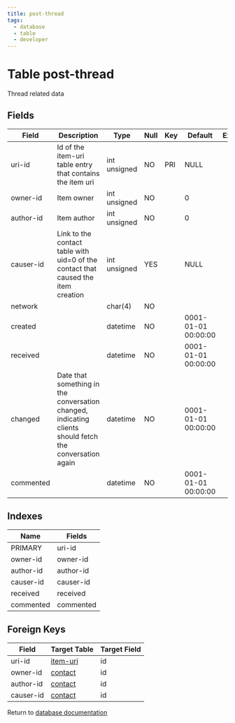 ```yaml
---
title: post-thread
tags:
  - database
  - table
  - developer
---
```

# Table post-thread

Thread related data

## Fields

| Field     | Description                                                                                             | Type         | Null | Key | Default             | Extra |
| --------- | ------------------------------------------------------------------------------------------------------- | ------------ | ---- | --- | ------------------- | ----- |
| uri-id    | Id of the item-uri table entry that contains the item uri                                               | int unsigned | NO   | PRI | NULL                |       |
| owner-id  | Item owner                                                                                              | int unsigned | NO   |     | 0                   |       |
| author-id | Item author                                                                                             | int unsigned | NO   |     | 0                   |       |
| causer-id | Link to the contact table with uid=0 of the contact that caused the item creation                       | int unsigned | YES  |     | NULL                |       |
| network   |                                                                                                         | char(4)      | NO   |     |                     |       |
| created   |                                                                                                         | datetime     | NO   |     | 0001-01-01 00:00:00 |       |
| received  |                                                                                                         | datetime     | NO   |     | 0001-01-01 00:00:00 |       |
| changed   | Date that something in the conversation changed, indicating clients should fetch the conversation again | datetime     | NO   |     | 0001-01-01 00:00:00 |       |
| commented |                                                                                                         | datetime     | NO   |     | 0001-01-01 00:00:00 |       |

## Indexes

| Name      | Fields    |
| --------- | --------- |
| PRIMARY   | uri-id    |
| owner-id  | owner-id  |
| author-id | author-id |
| causer-id | causer-id |
| received  | received  |
| commented | commented |

## Foreign Keys

| Field     | Target Table                           | Target Field |
| --------- | -------------------------------------- | ------------ |
| uri-id    | [item-uri](/spec/database/db_item-uri) | id           |
| owner-id  | [contact](/spec/database/db_contact)   | id           |
| author-id | [contact](/spec/database/db_contact)   | id           |
| causer-id | [contact](/spec/database/db_contact)   | id           |

Return to [database documentation](/spec/database/)
